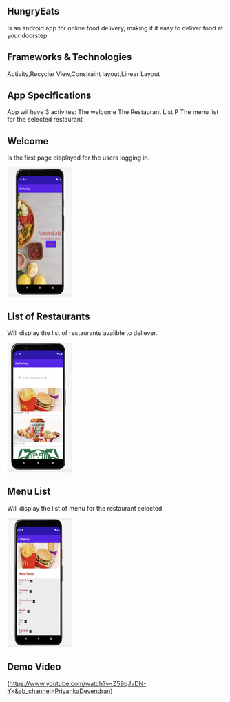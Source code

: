## HungryEats
Is an android app for online food delivery, making it it easy to deliver food at your doorstep

## Frameworks & Technologies
Activity,Recycler View,Constraint layout,Linear Layout



## App Specifications

App wil have 3 activites:
The welcome
The Restaurant List P
The menu list for the selected restaurant

## Welcome
Is the first page displayed for the users logging in.
<div>
<img src='screenshots/welcome.png' width = 150 height = 300>&nbsp; &nbsp;
</div>


## List of Restaurants
Will display the list of restaurants avalible to deliever. 
<div>
<img src='screenshots/restaurant.png' width = 150 height = 300>&nbsp; &nbsp;
</div>


## Menu List
Will display the list of menu for the restaurant selected.

<div>
<img src='screenshots/menu.png' width = 150 height = 300>&nbsp; &nbsp;
</div>


## Demo Video
(https://www.youtube.com/watch?v=Z59qJvDN-Yk&ab_channel=PriyankaDevendran)
